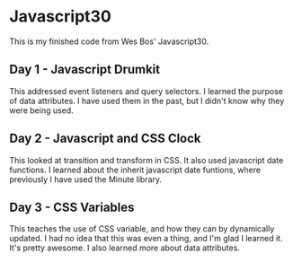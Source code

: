 # Javascript30
This is my finished code from Wes Bos' Javascript30. 

## Day 1 - Javascript Drumkit
This addressed event listeners and query selectors. I learned the purpose of data attributes. I have used them in the past, but I didn't know why they were being used.

## Day 2 - Javascript and CSS Clock
This looked at transition and transform in CSS. It also used javascript date functions. I learned about the inherit javascript date funtions, where previously I have used the Minute library.

## Day 3 - CSS Variables
This teaches the use of CSS variable, and how they can by dynamically updated. I had no idea that this was even a thing, and I'm glad I learned it. It's pretty awesome. I also learned more about data attributes.